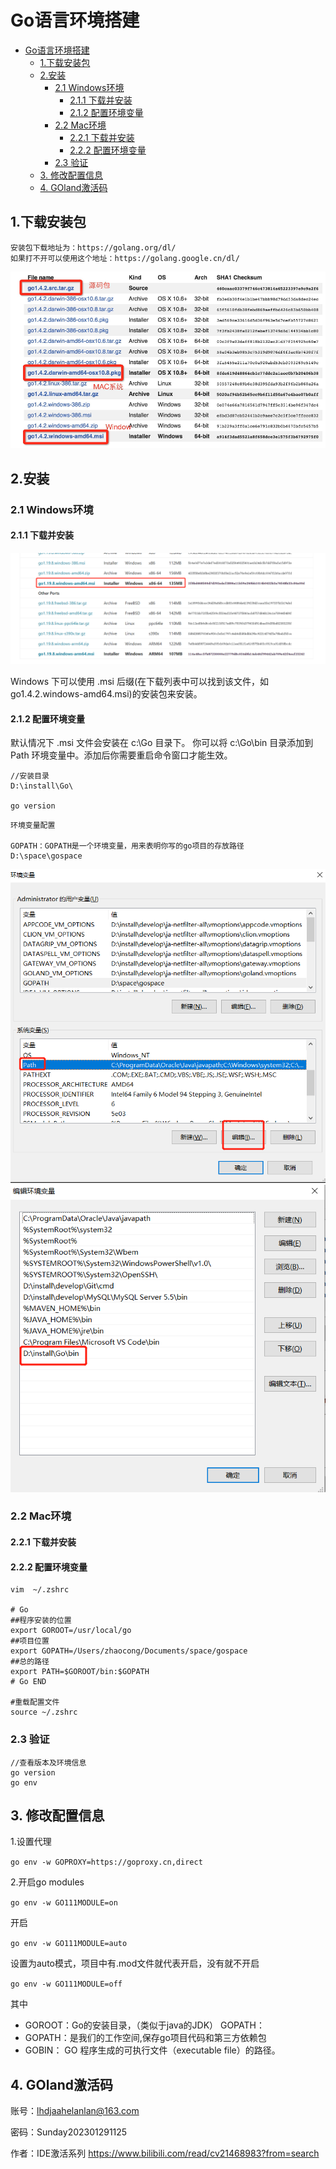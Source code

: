 # Go语言环境搭建

- [Go语言环境搭建](#go语言环境搭建)
  - [1.下载安装包](#1下载安装包)
  - [2.安装](#2安装)
    - [2.1 Windows环境](#21-windows环境)
      - [2.1.1 下载并安装](#211-下载并安装)
      - [2.1.2 配置环境变量](#212-配置环境变量)
    - [2.2 Mac环境](#22-mac环境)
      - [2.2.1 下载并安装](#221-下载并安装)
      - [2.2.2 配置环境变量](#222-配置环境变量)
    - [2.3 验证](#23-验证)
  - [3. 修改配置信息](#3-修改配置信息)
  - [4. GOland激活码](#4-goland激活码)

## 1.下载安装包

```text
安装包下载地址为：https://golang.org/dl/
如果打不开可以使用这个地址：https://golang.google.cn/dl/
```

![Go安装包](./../images/Go安装包.png)

## 2.安装

### 2.1 Windows环境

#### 2.1.1 下载并安装

![go1.19.8-windows](./../images/go1.19.8-windows.png)

Windows 下可以使用 .msi 后缀(在下载列表中可以找到该文件，如go1.4.2.windows-amd64.msi)的安装包来安装。

#### 2.1.2 配置环境变量

默认情况下 .msi 文件会安装在 c:\Go 目录下。
你可以将 c:\Go\bin 目录添加到 Path 环境变量中。添加后你需要重启命令窗口才能生效。

```text
//安装目录
D:\install\Go\

go version

```

```text
环境变量配置

GOPATH：GOPATH是一个环境变量，用来表明你写的go项目的存放路径
D:\space\gospace

```

![配置PATH-用户变量](./../images/配置GOPATH-1.png)
![配置PATH-系统变量](./../images/配置GOPATH-2.png)

### 2.2 Mac环境

#### 2.2.1 下载并安装

#### 2.2.2 配置环境变量

```shell
vim  ~/.zshrc

# Go
##程序安装的位置
export GOROOT=/usr/local/go
##项目位置
export GOPATH=/Users/zhaocong/Documents/space/gospace
##总的路径
export PATH=$GOROOT/bin:$GOPATH
# Go END

#重载配置文件
source ~/.zshrc

```

### 2.3 验证

```text
//查看版本及环境信息
go version
go env
```

## 3. 修改配置信息

1.设置代理

`go env -w GOPROXY=https://goproxy.cn,direct`

2.开启go modules

`go env -w GO111MODULE=on`

开启

`go env -w GO111MODULE=auto`

设置为auto模式，项目中有.mod文件就代表开启，没有就不开启

`go env -w GO111MODULE=off`

其中

- GOROOT：Go的安装目录，（类似于java的JDK） GOPATH：
- GOPATH：是我们的工作空间,保存go项目代码和第三方依赖包
- GOBIN： GO 程序生成的可执行文件（executable file）的路径。

## 4. GOland激活码

账号：lhdjaahelanlan@163.com

密码：Sunday202301291125

作者：IDE激活系列 https://www.bilibili.com/read/cv21468983?from=search